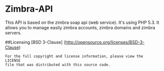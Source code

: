 Zimbra-API
==========

This API is based on the zimbra soap api (web service). It's using PHP 5.3. It allows you to manage easily zimbra accounts, zimbra domains and zimbra servers.

##Licensing
[BSD 3-Clause] (http://opensource.org/licenses/BSD-3-Clause)

    For the full copyright and license information, please view the LICENSE
    file that was distributed with this source code.
